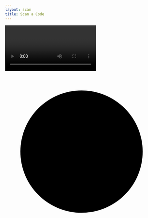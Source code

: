 ```yaml
---
layout: scan
title: Scan a Code
---
```

<video id="qr_video"></video>
<script src="/assets/js/qr-scan.js"></script>
<div class="loader">
    <svg class="circular-loader" viewBox="25 25 50 50">
        <circle class="loader-path" cx="50" cy="50" r="20"></circle>
    </svg>
</div>